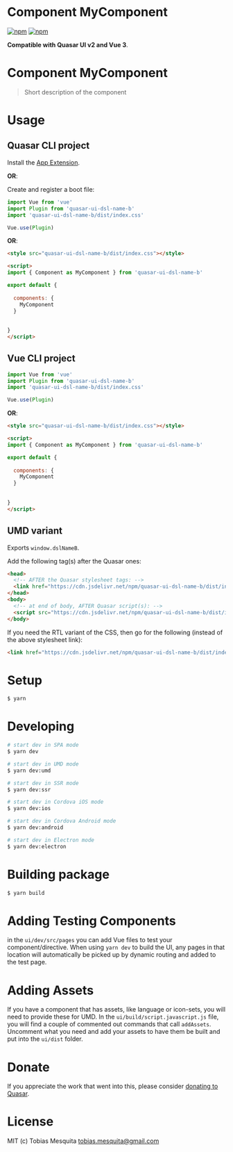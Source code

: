 # Component MyComponent

[![npm](https://img.shields.io/npm/v/quasar-ui-dsl-name-b.svg?label=quasar-ui-dsl-name-b)](https://www.npmjs.com/package/quasar-ui-dsl-name-b)
[![npm](https://img.shields.io/npm/dt/quasar-ui-dsl-name-b.svg)](https://www.npmjs.com/package/quasar-ui-dsl-name-b)

**Compatible with Quasar UI v2 and Vue 3**.


# Component MyComponent
> Short description of the component




# Usage

## Quasar CLI project


Install the [App Extension](../app-extension).

**OR**:


Create and register a boot file:

```js
import Vue from 'vue'
import Plugin from 'quasar-ui-dsl-name-b'
import 'quasar-ui-dsl-name-b/dist/index.css'

Vue.use(Plugin)
```

**OR**:

```html
<style src="quasar-ui-dsl-name-b/dist/index.css"></style>

<script>
import { Component as MyComponent } from 'quasar-ui-dsl-name-b'

export default {
  
  components: {
    MyComponent
  }
  
  
}
</script>
```

## Vue CLI project

```js
import Vue from 'vue'
import Plugin from 'quasar-ui-dsl-name-b'
import 'quasar-ui-dsl-name-b/dist/index.css'

Vue.use(Plugin)
```

**OR**:

```html
<style src="quasar-ui-dsl-name-b/dist/index.css"></style>

<script>
import { Component as MyComponent } from 'quasar-ui-dsl-name-b'

export default {
  
  components: {
    MyComponent
  }
  
  
}
</script>
```

## UMD variant

Exports `window.dslNameB`.

Add the following tag(s) after the Quasar ones:

```html
<head>
  <!-- AFTER the Quasar stylesheet tags: -->
  <link href="https://cdn.jsdelivr.net/npm/quasar-ui-dsl-name-b/dist/index.min.css" rel="stylesheet" type="text/css">
</head>
<body>
  <!-- at end of body, AFTER Quasar script(s): -->
  <script src="https://cdn.jsdelivr.net/npm/quasar-ui-dsl-name-b/dist/index.umd.min.js"></script>
</body>
```
If you need the RTL variant of the CSS, then go for the following (instead of the above stylesheet link):
```html
<link href="https://cdn.jsdelivr.net/npm/quasar-ui-dsl-name-b/dist/index.rtl.min.css" rel="stylesheet" type="text/css">
```

# Setup
```bash
$ yarn
```

# Developing
```bash
# start dev in SPA mode
$ yarn dev

# start dev in UMD mode
$ yarn dev:umd

# start dev in SSR mode
$ yarn dev:ssr

# start dev in Cordova iOS mode
$ yarn dev:ios

# start dev in Cordova Android mode
$ yarn dev:android

# start dev in Electron mode
$ yarn dev:electron
```

# Building package
```bash
$ yarn build
```

# Adding Testing Components
in the `ui/dev/src/pages` you can add Vue files to test your component/directive. When using `yarn dev` to build the UI, any pages in that location will automatically be picked up by dynamic routing and added to the test page.

# Adding Assets
If you have a component that has assets, like language or icon-sets, you will need to provide these for UMD. In the `ui/build/script.javascript.js` file, you will find a couple of commented out commands that call `addAssets`. Uncomment what you need and add your assets to have them be built and put into the `ui/dist` folder.

# Donate
If you appreciate the work that went into this, please consider [donating to Quasar](https://donate.quasar.dev).

# License
MIT (c) Tobias Mesquita <tobias.mesquita@gmail.com>
